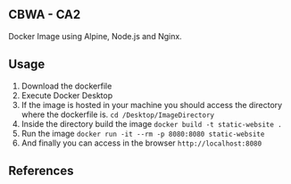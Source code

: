 ## CBWA - CA2
Docker Image using Alpine, Node.js and Nginx.

## Usage
1. Download the dockerfile
2. Execute Docker Desktop
3. If the image is hosted in your machine you should access the directory where the dockerfile is.
``` cd /Desktop/ImageDirectory ```
4. Inside the directory build the image
``` docker build -t static-website . ```
5. Run the image
``` docker run -it --rm -p 8080:8080 static-website ```
6. And finally you can access in the browser
``` http://localhost:8080 ```

## References
